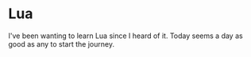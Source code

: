 # Lua
I've been wanting to learn Lua since I heard of it. Today seems a day as good as any to start the journey.
